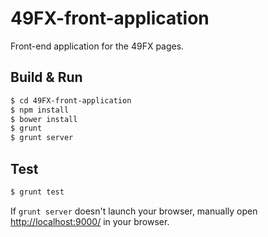 49FX-front-application
======================

Front-end application for the 49FX pages.

## Build & Run ##

```sh
$ cd 49FX-front-application
$ npm install
$ bower install
$ grunt
$ grunt server
```

## Test ##

```sh
$ grunt test
```

If `grunt server` doesn't launch your browser, manually open [http://localhost:9000/](http://localhost:9000/) in your browser.
